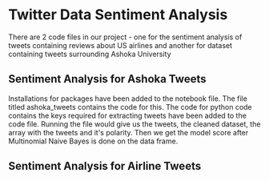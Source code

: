 # Twitter Data Sentiment Analysis

There are 2 code files in our project - one for the sentiment analysis of tweets containing reviews about US airlines and another for dataset containing tweets surrounding Ashoka University


## Sentiment Analysis for Ashoka Tweets
Installations for packages have been added to the notebook file. 
The file titled ashoka_tweets contains the code for this.
The code for python code contains the keys required for extracting tweets have been added to the code file. Running the file would give us the tweets, the cleaned dataset, the array with the tweets and it's polarity. Then we get the model score after Multinomial Naive Bayes is done on the data frame.

## Sentiment Analysis for Airline Tweets
